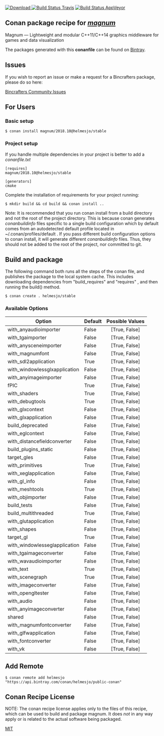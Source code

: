 [![Download](https://api.bintray.com/packages/helmesjo/public-conan/magnum%3Ahelmesjo/images/download.svg) ](https://bintray.com/helmesjo/public-conan/magnum%3Ahelmesjo/_latestVersion)
[![Build Status Travis](https://travis-ci.org/helmesjo/conan-magnum.svg?branch=stable%2F2018.10)](https://travis-ci.org/helmesjo/conan-magnum)
[![Build Status AppVeyor](https://ci.appveyor.com/api/projects/status/github/helmesjo/conan-magnum?branch=stable%2F2018.10&svg=true)](https://ci.appveyor.com/project/helmesjo/conan-magnum)

## Conan package recipe for [*magnum*](https://magnum.graphics)

Magnum — Lightweight and modular C++11/C++14                     graphics middleware for games and data visualization

The packages generated with this **conanfile** can be found on [Bintray](https://bintray.com/helmesjo/public-conan/magnum%3Ahelmesjo).


## Issues

If you wish to report an issue or make a request for a Bincrafters package, please do so here:

[Bincrafters Community Issues](https://github.com/bincrafters/community/issues)


## For Users

### Basic setup

    $ conan install magnum/2018.10@helmesjo/stable

### Project setup

If you handle multiple dependencies in your project is better to add a *conanfile.txt*

    [requires]
    magnum/2018.10@helmesjo/stable

    [generators]
    cmake

Complete the installation of requirements for your project running:

    $ mkdir build && cd build && conan install ..

Note: It is recommended that you run conan install from a build directory and not the root of the project directory.  This is because conan generates *conanbuildinfo* files specific to a single build configuration which by default comes from an autodetected default profile located in ~/.conan/profiles/default .  If you pass different build configuration options to conan install, it will generate different *conanbuildinfo* files.  Thus, they should not be added to the root of the project, nor committed to git.


## Build and package

The following command both runs all the steps of the conan file, and publishes the package to the local system cache.  This includes downloading dependencies from "build_requires" and "requires" , and then running the build() method.

    $ conan create . helmesjo/stable


### Available Options
| Option        | Default | Possible Values  |
| ------------- |:----------------- |:------------:|
| with_anyaudioimporter      | False |  [True, False] |
| with_tgaimporter      | False |  [True, False] |
| with_anysceneimporter      | False |  [True, False] |
| with_magnumfont      | False |  [True, False] |
| with_sdl2application      | True |  [True, False] |
| with_windowlessglxapplication      | False |  [True, False] |
| with_anyimageimporter      | False |  [True, False] |
| fPIC      | True |  [True, False] |
| with_shaders      | True |  [True, False] |
| with_debugtools      | True |  [True, False] |
| with_glxcontext      | False |  [True, False] |
| with_glxapplication      | False |  [True, False] |
| build_deprecated      | False |  [True, False] |
| with_eglcontext      | False |  [True, False] |
| with_distancefieldconverter      | False |  [True, False] |
| build_plugins_static      | False |  [True, False] |
| target_gles      | False |  [True, False] |
| with_primitives      | True |  [True, False] |
| with_xeglapplication      | False |  [True, False] |
| with_gl_info      | False |  [True, False] |
| with_meshtools      | True |  [True, False] |
| with_objimporter      | False |  [True, False] |
| build_tests      | False |  [True, False] |
| build_multithreaded      | True |  [True, False] |
| with_glutapplication      | False |  [True, False] |
| with_shapes      | False |  [True, False] |
| target_gl      | True |  [True, False] |
| with_windowlesseglapplication      | False |  [True, False] |
| with_tgaimageconverter      | False |  [True, False] |
| with_wavaudioimporter      | False |  [True, False] |
| with_text      | True |  [True, False] |
| with_scenegraph      | True |  [True, False] |
| with_imageconverter      | False |  [True, False] |
| with_opengltester      | False |  [True, False] |
| with_audio      | False |  [True, False] |
| with_anyimageconverter      | False |  [True, False] |
| shared      | False |  [True, False] |
| with_magnumfontconverter      | False |  [True, False] |
| with_glfwapplication      | False |  [True, False] |
| with_fontconverter      | False |  [True, False] |
| with_vk      | False |  [True, False] |


## Add Remote

    $ conan remote add helmesjo "https://api.bintray.com/conan/helmesjo/public-conan"


## Conan Recipe License

NOTE: The conan recipe license applies only to the files of this recipe, which can be used to build and package magnum.
It does *not* in any way apply or is related to the actual software being packaged.

[MIT](https://github.com/helmesjo/conan-magnum/blob/stable/2018.10/LICENSE.md)
